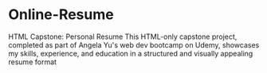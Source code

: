 # Online-Resume
HTML Capstone: Personal Resume This HTML-only capstone project, completed as part of Angela Yu's web dev bootcamp on Udemy, showcases my skills, experience, and education in a structured and visually appealing resume format
